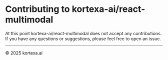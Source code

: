 # Contributing to kortexa-ai/react-multimodal

At this point kortexa-ai/react-multimodal does not accept any contributions. If you have any questions or suggestions, please feel free to open an issue.

-------------------
© 2025 kortexa.ai
